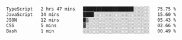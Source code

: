 
<!--START_SECTION:waka-->

```txt
TypeScript   2 hrs 47 mins   ███████████████████░░░░░░   75.75 %
JavaScript   34 mins         ████░░░░░░░░░░░░░░░░░░░░░   15.60 %
JSON         12 mins         █▒░░░░░░░░░░░░░░░░░░░░░░░   05.43 %
CSS          5 mins          ▓░░░░░░░░░░░░░░░░░░░░░░░░   02.66 %
Bash         1 min           ░░░░░░░░░░░░░░░░░░░░░░░░░   00.49 %
```

<!--END_SECTION:waka-->

<!--unk0e-ctrlmd-blitzh-Klöggr-->
